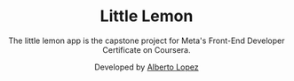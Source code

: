 <h1 align="center"> Little Lemon  </h1>

<p align="center">
The little lemon app is the capstone project for Meta's Front-End Developer Certificate on Coursera. <br/>
</p>


<p align="center">
  Developed by <a href="https://github.com/AlbertoLopez8744">Alberto Lopez</a>
</p>